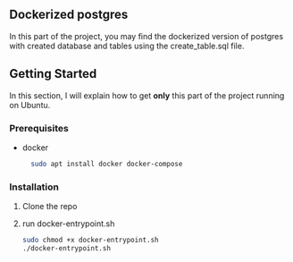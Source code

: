 <!-- ABOUT THE PROJECT -->
## Dockerized postgres
In this part of the project, you may find the dockerized version 
of postgres with created database and tables using the create_table.sql file. 

<!-- GETTING STARTED -->
## Getting Started
In this section, I will explain how to get **only** this part of the project running on Ubuntu.

### Prerequisites
* docker
  ```sh
    sudo apt install docker docker-compose 
  ```

### Installation

1. Clone the repo

2. run docker-entrypoint.sh
   ```sh
   sudo chmod +x docker-entrypoint.sh
   ./docker-entrypoint.sh
   ```
